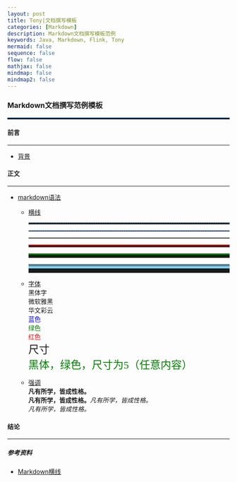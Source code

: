 ```yaml
---
layout: post
title: Tony|文档撰写模板
categories: [Markdown]
description: Markdown文档撰写模板范例
keywords: Java, Markdown, Flink, Tony
mermaid: false
sequence: false
flow: false
mathjax: false
mindmap: false
mindmap2: false
---
```


<h3 align="left"> Markdown文档撰写范例模板 </h3>

<hr style="height:3px;border:none;border-top:1px solid #0066CC;" />


<h4 align="left"> 前言 </h4>

---------------

- [背景]()


<h4 align="left"> 正文 </h4>

---------------

- [markdown语法]()
  - [横线]() </br>
    <hr style=" height:2px;border:none;border-top:2px dotted #185598;" />
    <!-- 
      类型：园点虚线
      height:2px;是hr的高度
      border:none;是没有边框
      border-top:2px dotted #185598;是设置横线的样式
      dotted  虚线  #185598  颜色
    -->
    <hr style="height:1px;border:none;border-top:1px dashed #0066CC;" />
    <hr style="height:1px;border:none;border-top:1px solid #555555;" />
    <hr style="height:3px;border:none;border-top:3px double red;" />
    <hr style="height:5px;border:none;border-top:5px ridge green;" />
    <hr style="height:10px;border:none;border-top:10px groove skyblue;" />
    
  - [字体]() </br>
    <font face="黑体">黑体字</font> </br>
    <font face="微软雅黑">微软雅黑</font> </br>
    <font face="STCAIYUN">华文彩云</font> </br>
    <font color=blue>蓝色</font> </br>
    <font color=#008000>绿色</font> </br>
    <font color=Red>红色</font> </br>
    <font size=5>尺寸</font> </br>
    <font face="黑体" color=green size=5>黑体，绿色，尺寸为5（任意内容）</font>  </br>

  - [强调]() </br>
    **凡有所学，皆成性格。** </br>
    __凡有所学，皆成性格。__*凡有所学，皆成性格。* </br>
    _凡有所学，皆成性格。_ </br>



<h4 align="left"> 结论 </h4>

---------------






<h5 align="left"> 参考资料 </h5>

- [Markdown横线](https://www.jianshu.com/p/e74830235087)






